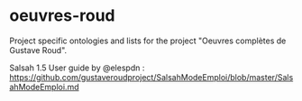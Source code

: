 # oeuvres-roud
Project specific ontologies and lists for the project "Oeuvres complètes de Gustave Roud".

Salsah 1.5 User guide by @elespdn : https://github.com/gustaveroudproject/SalsahModeEmploi/blob/master/SalsahModeEmploi.md
